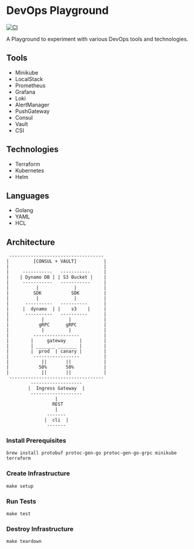 # DevOps Playground

[![CI](https://github.com/jhandguy/devops-playground/workflows/CI/badge.svg)](https://github.com/jhandguy/devops-playground/actions?query=workflow%3ACI)

A Playground to experiment with various DevOps tools and technologies.

## Tools

- Minikube
- LocalStack
- Prometheus
- Grafana
- Loki
- AlertManager
- PushGateway
- Consul
- Vault
- CSI

## Technologies

- Terraform
- Kubernetes
- Helm

## Languages

- Golang
- YAML
- HCL

## Architecture

```text
 -----------------------------------
|         [CONSUL + VAULT]          |
|                                   |
|     -----------   -----------     |
|    | Dynamo DB | | S3 Bucket |    |
|     -----------   -----------     |
|          |             |          |
|         SDK           SDK         |
|          |             |          |
|      ----------   ----------      |   
|     |  dynamo  | |    s3    |     |
|      ----------   ----------      |
|            |         |            |
|           gRPC      gRPC          |
|            |         |            |
|         -----------------         |
|        |     gateway     |        |
|        | _______ _______ |        |
|        |  prod  | canary |        |
|         -----------------         |
|            ||       ||            |
|           50%       50%           |
|            ||       ||            |
 -----------------------------------
         -------------------
        |  Ingress Gateway  |
         -------------------
                  |
                 REST
                  |
               -------
              |  cli  |
               -------
```

### Install Prerequisites

```shell
brew install protobuf protoc-gen-go protoc-gen-go-grpc minikube terraform
```

### Create Infrastructure

```shell
make setup
```

### Run Tests

```shell
make test
```

### Destroy Infrastructure

```shell
make teardown
```
